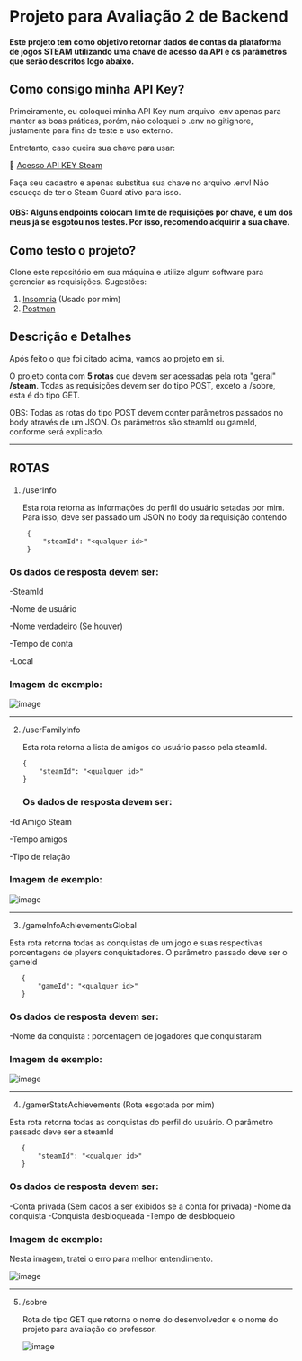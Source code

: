 # Projeto para Avaliação 2 de Backend #

#### Este projeto tem como objetivo retornar dados de contas da plataforma de jogos STEAM utilizando uma chave de acesso da API e os parâmetros que serão descritos logo abaixo.


## Como consigo minha API Key? ##
Primeiramente, eu coloquei minha API Key num arquivo .env apenas para manter as boas práticas, porém, não coloquei o .env no gitignore, justamente para fins de teste e uso externo. 

Entretanto, caso queira sua chave para usar:
 
 🔗 [Acesso API KEY Steam](https://steamcommunity.com/dev)

 Faça seu cadastro e apenas substitua sua chave no arquivo .env! Não esqueça de ter o Steam Guard ativo para isso.

 #### OBS: Alguns endpoints colocam limite de requisições por chave, e um dos meus já se esgotou nos testes. Por isso, recomendo adquirir a sua chave.

## Como testo o projeto?
Clone este repositório em sua máquina e utilize algum software para gerenciar as requisições. Sugestões:

1. [Insomnia](https://insomnia.rest/download) (Usado por mim)
2. [Postman](https://www.postman.com/downloads/)

## Descrição e Detalhes ##
Após feito o que foi citado acima, vamos ao projeto em si.

 O projeto conta com **5 rotas** que devem ser acessadas pela rota "geral" **/steam**. Todas as requisições devem ser do tipo POST, exceto a /sobre, esta é do tipo GET.

OBS: Todas as rotas do tipo POST devem conter parâmetros passados no body através de um JSON. Os parâmetros são steamId ou gameId, conforme será explicado.
<hr>

## ROTAS ##
1. /userInfo

   Esta rota retorna as informações do perfil do usuário setadas por mim. Para isso, deve ser passado um JSON no body da requisição contendo 
        
        {
            "steamId": "<qualquer id>"
        }
        
  ### Os dados de resposta devem ser: #### 
  
  -SteamId
  
  -Nome de usuário
  
  -Nome verdadeiro (Se houver)
  
  -Tempo de conta
  
  -Local

</hr>

### Imagem de exemplo: ###
   
  ![image](https://github.com/user-attachments/assets/f8f5d4f3-4828-4a97-931e-cbb177851f92)

<hr>

2. /userFamilyInfo

    Esta rota retorna a lista de amigos do usuário passo pela steamId.

       {
           "steamId": "<qualquer id>"
       }
   
   ### Os dados de resposta devem ser: #### 
  
  -Id Amigo Steam
  
  -Tempo amigos
  
  -Tipo de relação

  ### Imagem de exemplo: ###
  
  ![image](https://github.com/user-attachments/assets/2c6c23ad-118e-4c82-aa71-a20870063410)

  <hr>

  3. /gameInfoAchievementsGlobal

  Esta rota retorna todas as conquistas de um jogo e suas respectivas porcentagens de players conquistadores. O parâmetro passado deve ser o gameId
    

       {
           "gameId": "<qualquer id>"
       }
   
   ### Os dados de resposta devem ser: #### 
  
  -Nome da conquista : porcentagem de jogadores que conquistaram

  ### Imagem de exemplo: ###
  
  ![image](https://github.com/user-attachments/assets/e280fdfc-2531-4ab3-98e0-cf66f514c130)

  <hr>
  
  4. /gamerStatsAchievements (Rota esgotada por mim)

  Esta rota retorna todas as conquistas do perfil do usuário. O parâmetro passado deve ser a steamId
    

       {
           "steamId": "<qualquer id>"
       }
   
   ### Os dados de resposta devem ser: #### 
   
  -Conta privada (Sem dados a ser exibidos se a conta for privada)
  -Nome da conquista
  -Conquista desbloqueada
  -Tempo de desbloqueio

  ### Imagem de exemplo: ###

  Nesta imagem, tratei o erro para melhor entendimento.
  
 ![image](https://github.com/user-attachments/assets/ba0b0ef1-9b55-4c7a-bc84-dd7716d5c4db)

<hr>

5. /sobre

   Rota do tipo GET que retorna o nome do desenvolvedor e o nome do projeto para avaliação do professor.

   ![image](https://github.com/user-attachments/assets/ea0cad52-b3ad-48b5-b89d-1b9601c388fd)



